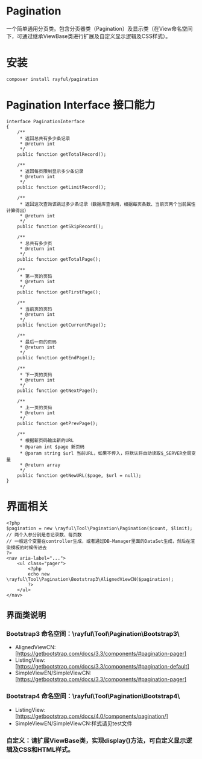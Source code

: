 # Pagination
一个简单通用分页类。包含分页器类（Pagination）及显示类（在View命名空间下，可通过继承ViewBase类进行扩展及自定义显示逻辑及CSS样式）。

# 安装
```
composer install rayful/pagination
```
# Pagination Interface 接口能力
```
interface PaginationInterface
{
    /**
     * 返回总共有多少条记录
     * @return int
     */
    public function getTotalRecord();

    /**
     * 返回每页限制显示多少条记录
     * @return int
     */
    public function getLimitRecord();

    /**
     * 返回这次查询该跳过多少条记录（数据库查询用，根据每页条数、当前页两个当前属性计算得出）
     * @return int
     */
    public function getSkipRecord();

    /**
     * 总共有多少页
     * @return int
     */
    public function getTotalPage();

    /**
     * 第一页的页码
     * @return int
     */
    public function getFirstPage();

    /**
     * 当前页的页码
     * @return int
     */
    public function getCurrentPage();

    /**
     * 最后一页的页码
     * @return int
     */
    public function getEndPage();

    /**
     * 下一页的页码
     * @return int
     */
    public function getNextPage();

    /**
     * 上一页的页码
     * @return int
     */
    public function getPrevPage();

    /**
     * 根据新页码输出新的URL
     * @param int $page 新页码
     * @param string $url 当前URL，如果不传入，将默认将自动读取$_SERVER全局变量
     * @return array
     */
    public function getNewURL($page, $url = null);
}
```
# 界面相关
```
<?php
$pagination = new \rayful\Tool\Pagination\Pagination($count, $limit);
// 两个入参分别是总记录数、每页数
// 一般这个变量在controller生成，或者通过DB-Manager里面的DataSet生成，然后在渲染模板的时候传进去
?>
<nav aria-label="...">
    <ul class="pager">
        <?php
        echo new \rayful\Tool\Pagination\Bootstrap3\AlignedViewCN($pagination);
        ?>
    </ul>
</nav>
```

## 界面类说明
### Bootstrap3 命名空间：\rayful\Tool\Pagination\Bootstrap3\
* AlignedViewCN: [https://getbootstrap.com/docs/3.3/components/#pagination-pager]
* ListingView:[https://getbootstrap.com/docs/3.3/components/#pagination-default]
* SimpleViewEN/SimpleViewCN:[https://getbootstrap.com/docs/3.3/components/#pagination-pager]

### Bootstrap4 命名空间：\rayful\Tool\Pagination\Bootstrap4\
* ListingView:[https://getbootstrap.com/docs/4.0/components/pagination/]
* SimpleViewEN/SimpleViewCN:样式请见test文件

### 自定义：请扩展ViewBase类，实现display()方法，可自定义显示逻辑及CSS和HTML样式。
